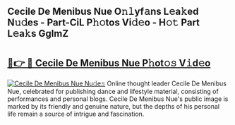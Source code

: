 ## Cecile De Menibus Nue O𝚗𝚕yf𝚊ns L𝚎a𝚔ed N𝚞𝚍es - Part-CiL P𝚑𝚘tos Vi𝚍𝚎o - H𝚘𝚝 Part L𝚎a𝚔s GgImZ

# <h2><a href="http://kfbjhl.oniu.top/?m=Cecile+De+Menibus+Nue">🔗👉 🔴 Cecile De Menibus Nue P𝚑ot𝚘𝚜 V𝚒d𝚎o</a></h2>

[![Cecile De Menibus Nue Nu𝚍e𝚜](https://i.imgur.com/0qMVB7G.gif)](http://kfbjhl.oniu.top/?m=Cecile+De+Menibus+Nue)
Online thought leader Cecile De Menibus Nue, celebrated for publishing dance and lifestyle material, consisting of performances and personal blogs. Cecile De Menibus Nue's public image is marked by its friendly and genuine nature, but the depths of his personal life remain a source of intrigue and fascination.  
